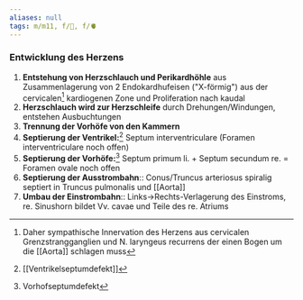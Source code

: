 ```yaml
---
aliases: null
tags: m/m11, f/🐣, f/🫀
---
```

### Entwicklung des Herzens 
1. **Entstehung von Herzschlauch und Perikardhöhle** aus Zusammenlagerung von 2 Endokardhufeisen ("X-förmig") aus der cervicalen[^1] kardiogenen Zone und Proliferation nach kaudal
2. **Herzschlauch wird zur Herzschleife** durch Drehungen/Windungen, entstehen Ausbuchtungen
3. **Trennung der Vorhöfe von den Kammern**
4. **Septierung der Ventrikel:**[^2] Septum interventriculare (Foramen interventriculare noch offen)
5. **Septierung der Vorhöfe:**[^3] Septum primum li. + Septum secundum re. = Foramen ovale noch offen
6. **Septierung der Ausstrombahn**:: Conus/Truncus arteriosus spiralig septiert in Truncus pulmonalis und [[Aorta]]
7. **Umbau der Einstrombahn**:: Links->Rechts-Verlagerung des Einstroms, re. Sinushorn bildet Vv. cavae und Teile des re. Atriums

[^1]: Daher sympathische Innervation des Herzens aus cervicalen Grenzstrangganglien und N. laryngeus recurrens der einen Bogen um die [[Aorta]] schlagen muss
[^2]: [[Ventrikelseptumdefekt]]
[^3]: Vorhofseptumdefekt